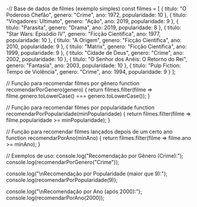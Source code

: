 -// Base de dados de filmes (exemplo simples)
const filmes = [
    { titulo: "O Poderoso Chefão", genero: "Crime", ano: 1972, popularidade: 10 },
    { titulo: "Vingadores: Ultimato", genero: "Ação", ano: 2019, popularidade: 9 },
    { titulo: "Parasita", genero: "Drama", ano: 2019, popularidade: 8 },
    { titulo: "Star Wars: Episódio IV", genero: "Ficção Científica", ano: 1977, popularidade: 10 },
    { titulo: "A Origem", genero: "Ficção Científica", ano: 2010, popularidade: 9 },
    { titulo: "Matrix", genero: "Ficção Científica", ano: 1999, popularidade: 9 },
    { titulo: "Cidade de Deus", genero: "Crime", ano: 2002, popularidade: 10 },
    { titulo: "O Senhor dos Anéis: O Retorno do Rei", genero: "Fantasia", ano: 2003, popularidade: 10 },
    { titulo: "Pulp Fiction: Tempo de Violência", genero: "Crime", ano: 1994, popularidade: 9 }
];

// Função para recomendar filmes por gênero
function recomendarPorGenero(genero) {
    return filmes.filter(filme => filme.genero.toLowerCase() === genero.toLowerCase());
}

// Função para recomendar filmes por popularidade
function recomendarPorPopularidade(minPopularidade) {
    return filmes.filter(filme => filme.popularidade >= minPopularidade);
}

// Função para recomendar filmes lançados depois de um certo ano
function recomendarPorAno(minAno) {
    return filmes.filter(filme => filme.ano >= minAno);
}

// Exemplos de uso:
console.log("Recomendação por Gênero (Crime):");
console.log(recomendarPorGenero("Crime"));

console.log("\nRecomendação por Popularidade (maior que 9):");
console.log(recomendarPorPopularidade(9));

console.log("\nRecomendação por Ano (após 2000):");
console.log(recomendarPorAno(2000));
